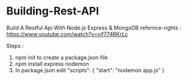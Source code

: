 # Building-Rest-API
Build A Restful Api With Node.js Express &amp; MongoDB
refernce-rights : https://www.youtube.com/watch?v=vjf774RKrLc

Steps : 

1. npm init to create a package.json file
2. npm install express nodemon
3. In package.json edit 
         "scripts": {
            "start": "nodemon app.js"
          }